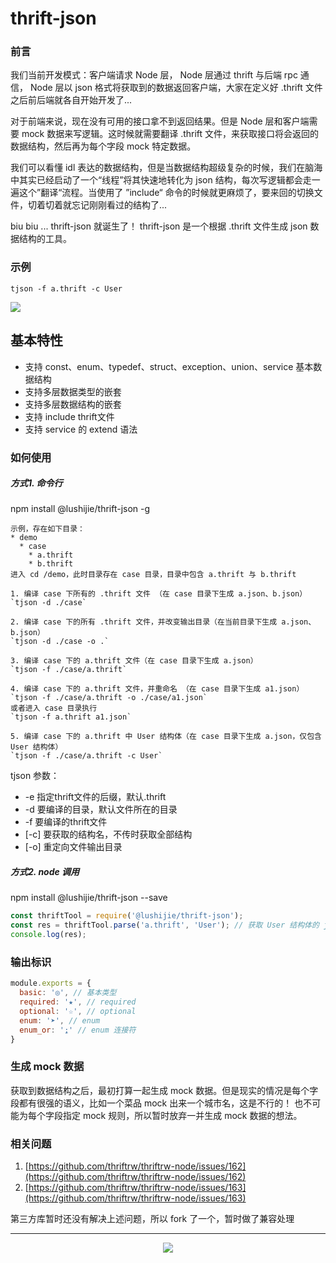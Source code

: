 # thrift-json

### 前言

我们当前开发模式：客户端请求 Node 层， Node 层通过 thrift 与后端 rpc 通信， Node 层以 json 格式将获取到的数据返回客户端，大家在定义好 .thrift 文件之后前后端就各自开始开发了...

对于前端来说，现在没有可用的接口拿不到返回结果。但是 Node 层和客户端需要 mock 数据来写逻辑。这时候就需要翻译 .thrift 文件，来获取接口将会返回的数据结构，然后再为每个字段 mock 特定数据。

我们可以看懂 idl 表达的数据结构，但是当数据结构超级复杂的时候，我们在脑海中其实已经启动了一个“线程”将其快速地转化为 json 结构，每次写逻辑都会走一遍这个”翻译“流程。当使用了 ”include“ 命令的时候就更麻烦了，要来回的切换文件，切着切着就忘记刚刚看过的结构了...

biu biu ... thrift-json 就诞生了！ thrift-json 是一个根据 .thrift 文件生成 json 数据结构的工具。

### 示例

`tjson -f a.thrift -c User`
<p>
  <img src="https://p0.meituan.net/travelcube/5612b6fc9ff31003fadddf47a161776f158521.png">
</p>

## 基本特性
  * 支持 const、enum、typedef、struct、exception、union、service 基本数据结构
  * 支持多层数据类型的嵌套
  * 支持多层数据结构的嵌套
  * 支持 include thrift文件
  * 支持 service 的 extend 语法

### 如何使用
#####  方式1. 命令行
npm install @lushijie/thrift-json -g

```
示例，存在如下目录：
* demo
  * case
    * a.thrift 
    * b.thrift
进入 cd /demo，此时目录存在 case 目录，目录中包含 a.thrift 与 b.thrift

1. 编译 case 下所有的 .thrift 文件 （在 case 目录下生成 a.json、b.json）
`tjson -d ./case`

2. 编译 case 下的所有 .thrift 文件，并改变输出目录（在当前目录下生成 a.json、b.json）
`tjson -d ./case -o .`

3. 编译 case 下的 a.thrift 文件（在 case 目录下生成 a.json）
`tjson -f ./case/a.thrift`

4. 编译 case 下的 a.thrift 文件，并重命名 （在 case 目录下生成 a1.json）
`tjson -f ./case/a.thrift -o ./case/a1.json`
或者进入 case 目录执行
`tjson -f a.thrift a1.json`

5. 编译 case 下的 a.thrift 中 User 结构体（在 case 目录下生成 a.json，仅包含 User 结构体）
`tjson -f ./case/a.thrift -c User`
```

tjson 参数：
* -e 指定thrift文件的后缀，默认.thrift
* -d 要编译的目录，默认文件所在的目录
* -f 要编译的thrift文件
* [-c] 要获取的结构名，不传时获取全部结构
* [-o] 重定向文件输出目录

##### 方式2. node 调用
npm install @lushijie/thrift-json --save

```js
const thriftTool = require('@lushijie/thrift-json');
const res = thriftTool.parse('a.thrift', 'User'); // 获取 User 结构体的 json 结构， 如果不传值返回整个文件的 json 结构
console.log(res);
```

### 输出标识

```js
module.exports = {
  basic: '◎', // 基本类型
  required: '★', // required
  optional: '☆', // optional
  enum: '➤', // enum
  enum_or: '⍮' // enum 连接符
}
```

### 生成 mock 数据

获取到数据结构之后，最初打算一起生成 mock 数据。但是现实的情况是每个字段都有很强的语义，比如一个菜品 mock 出来一个城市名，这是不行的！
也不可能为每个字段指定 mock 规则，所以暂时放弃一并生成 mock 数据的想法。

### 相关问题
1. [https://github.com/thriftrw/thriftrw-node/issues/162](https://github.com/thriftrw/thriftrw-node/issues/162)
2. [https://github.com/thriftrw/thriftrw-node/issues/163](https://github.com/thriftrw/thriftrw-node/issues/163)

第三方库暂时还没有解决上述问题，所以 fork 了一个，暂时做了兼容处理

---
<p align="center">
  <img src="https://p0.meituan.net/travelcube/d4f2c3a22d50957b2d4a6c20fa728d0663733.gif">
</p>
